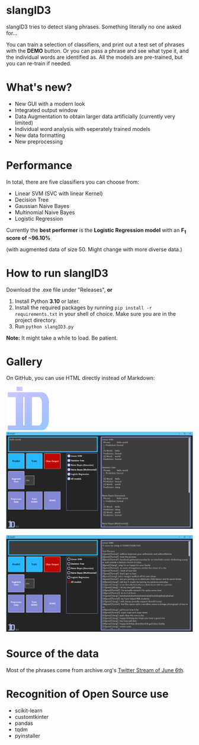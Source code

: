 # slangID3

slangID3 tries to detect slang phrases. Something literally no one asked for...

You can train a selection of classifiers, and print out a test set of phrases with the **DEMO** button.
Or you can pass a phrase and see what type it, and the individual words are identified as. All the models are pre-trained, but you can re-train if needed.

# What's new?

* New GUI with a modern look
* Integrated output window
* Data Augmentation to obtain larger data artificially (currently very limited)
* Individual word analysis with seperately trained models
* New data formatting
* New preprocessing

# Performance
In total, there are five classifiers you can choose from:

* Linear SVM (SVC with linear Kernel)
* Decision Tree
* Gaussian Naive Bayes
* Multinomial Naive Bayes
* Logistic Regression

Currently the **best performer** is the **Logistic Regression model** with an **F<sub>1</sub> score of ~96.10%**

(with augmented data of size 50. Might change with more diverse data.)

# How to run slangID3

Download the .exe file under "Releases", **or**

1. Install Python **3.10** or later.
2. Install the required packages by running `pip install -r requirements.txt` in your shell of choice. Make sure you are in the project directory.
3. Run `python slangID3.py`

**Note:** It might take a while to load. Be patient.

# Gallery



On GitHub, you can use HTML directly instead of Markdown:

<img src='https://raw.githubusercontent.com/m4cit/slangID3/main/misc/gallery/slangID3_icon.png' height="120">

<img src='https://raw.githubusercontent.com/m4cit/slangID3/main/misc/gallery/slangID3_pred.png' width="900">

![slangID3 Demo](misc/gallery/slangID3_dm.png)

# Source of the data

Most of the phrases come from archive.org's [Twitter Stream of June 6th](https://archive.org/details/archiveteam-twitter-stream-2021-06).

# Recognition of Open Source use

* scikit-learn
* customtkinter
* pandas
* tqdm
* pyinstaller

